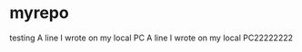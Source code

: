 # myrepo
testing
A   l i n e   I   w r o t e   o n   m y   l o c a l   P C  
 A   l i n e   I   w r o t e   o n   m y   l o c a l   P C 2 2 2 2 2 2 2 2  
 